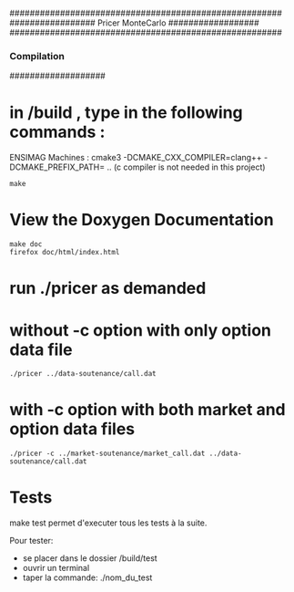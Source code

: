 
######################################################
################# Pricer MonteCarlo ##################
######################################################


### Compilation ###
###################

# in /build , type in the following commands :

ENSIMAG Machines :
    cmake3 -DCMAKE_CXX_COMPILER=clang++ -DCMAKE_PREFIX_PATH=<YourPathToPnlBuild> ..
(c compiler is not needed in this project)

    make

# View the Doxygen Documentation

    make doc
    firefox doc/html/index.html


# run ./pricer as demanded
  # without -c option with only option data file

    ./pricer ../data-soutenance/call.dat

  # with -c option with both market and option data files

    ./pricer -c ../market-soutenance/market_call.dat ../data-soutenance/call.dat

# Tests
make test permet d'executer tous les tests à la suite.

Pour tester:

- se placer dans le dossier /build/test
- ouvrir un terminal 
- taper la commande: ./nom_du_test

